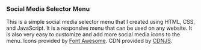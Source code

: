 ### Social Media Selector Menu

This is a simple social media selector menu that I created using HTML, CSS, and JavaScript. It is a responsive menu that can be used on any website. It is also very easy to customize and add more social media icons to the menu. Icons provided by [Font Awesome](https://fontawesome.com/).  CDN provided by [CDNJS](https://cdnjs.com).